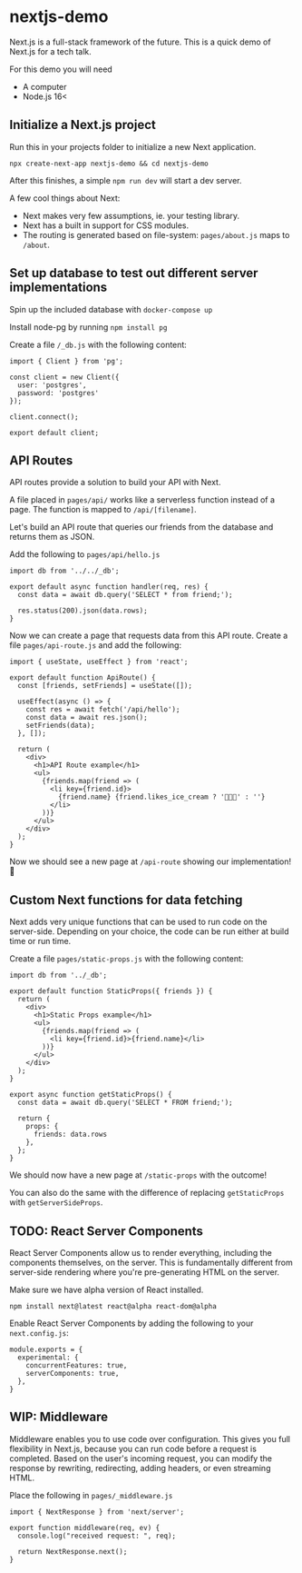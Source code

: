 # nextjs-demo

Next.js is a full-stack framework of the future.
This is a quick demo of Next.js for a tech talk.

For this demo you will need
* A computer
* Node.js 16<

## Initialize a Next.js project

Run this in your projects folder to initialize a new Next application.

```
npx create-next-app nextjs-demo && cd nextjs-demo
```

After this finishes, a simple `npm run dev` will start a dev server.

A few cool things about Next:
* Next makes very few assumptions, ie. your testing library.
* Next has a built in support for CSS modules.
* The routing is generated based on file-system: `pages/about.js` maps to `/about`.


## Set up database to test out different server implementations

Spin up the included database with `docker-compose up`

Install node-pg by running `npm install pg`

Create a file `/_db.js` with the following content:
```
import { Client } from 'pg';

const client = new Client({
  user: 'postgres',
  password: 'postgres'
});

client.connect();

export default client;
```

## API Routes

API routes provide a solution to build your API with Next.

A file placed in `pages/api/` works like a serverless function instead of a page.
The function is mapped to `/api/[filename]`.

Let's build an API route that queries our friends from the database and returns them as JSON.

Add the following to `pages/api/hello.js`

```
import db from '../../_db';

export default async function handler(req, res) {
  const data = await db.query('SELECT * from friend;');

  res.status(200).json(data.rows);
}
```

Now we can create a page that requests data from this API route.
Create a file `pages/api-route.js` and add the following:
```
import { useState, useEffect } from 'react';

export default function ApiRoute() {
  const [friends, setFriends] = useState([]);

  useEffect(async () => {
    const res = await fetch('/api/hello');
    const data = await res.json();
    setFriends(data);
  }, []);

  return (
    <div>
      <h1>API Route example</h1>
      <ul>
        {friends.map(friend => (
          <li key={friend.id}>
            {friend.name} {friend.likes_ice_cream ? '🍨🍨🍨' : ''}
          </li>
        ))}
      </ul>
    </div>
  );
}
```
Now we should see a new page at `/api-route` showing our implementation!

## Custom Next functions for data fetching

Next adds very unique functions that can be used to run code on the server-side.
Depending on your choice, the code can be run either at build time or run time.

Create a file `pages/static-props.js` with the following content:
```
import db from '../_db';

export default function StaticProps({ friends }) {
  return (
    <div>
      <h1>Static Props example</h1>
      <ul>
        {friends.map(friend => (
          <li key={friend.id}>{friend.name}</li>
        ))}
      </ul>
    </div>
  );
}

export async function getStaticProps() {
  const data = await db.query('SELECT * FROM friend;');

  return {
    props: {
      friends: data.rows
    },
  };
}
```

We should now have a new page at `/static-props` with the outcome!

You can also do the same with the difference of replacing
`getStaticProps` with `getServerSideProps`.

## TODO: React Server Components

React Server Components allow us to render everything, including the components
themselves, on the server. This is fundamentally different from server-side 
rendering where you're pre-generating HTML on the server.

Make sure we have alpha version of React installed.
```
npm install next@latest react@alpha react-dom@alpha
```

Enable React Server Components by adding the following to your `next.config.js`:
```
module.exports = {
  experimental: {
    concurrentFeatures: true,
    serverComponents: true,
  },
}
```

## WIP: Middleware

Middleware enables you to use code over configuration. This gives you full 
flexibility in Next.js, because you can run code before a request is completed. 
Based on the user's incoming request, you can modify the response by rewriting, 
redirecting, adding headers, or even streaming HTML.

Place the following in `pages/_middleware.js`
```
import { NextResponse } from 'next/server';

export function middleware(req, ev) {
  console.log("received request: ", req);

  return NextResponse.next();
}
```